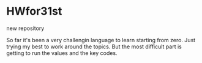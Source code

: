 # HWfor31st
new repository 

So far it's been a very challengin language to learn starting from zero. Just trying my best to work around the topics. But the most difficult part is getting to run the values and the key codes.
